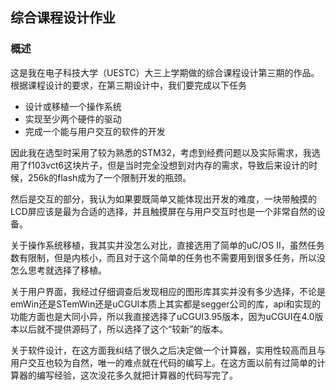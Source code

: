 ## 综合课程设计作业

### 概述

这是我在电子科技大学（UESTC）大三上学期做的综合课程设计第三期的作品。根据课程设计的要求，在第三期设计中，我们要完成以下任务

* 设计或移植一个操作系统
* 实现至少两个硬件的驱动
* 完成一个能与用户交互的软件的开发

因此我在选型时采用了较为熟悉的STM32，考虑到经费问题以及实际需求，我选用了f103vct6这块片子，但是当时完全没想到对内存的需求，导致后来设计的时候，256k的flash成为了一个限制开发的瓶颈。

然后是交互的部分，我认为如果要既简单又能体现出开发的难度，一块带触摸的LCD屏应该是最为合适的选择，并且触摸屏在与用户交互时也是一个非常自然的设备。

关于操作系统移植，我其实并没怎么对比，直接选用了简单的uC/OS II，虽然任务数有限制，但是内核小，而且对于这个简单的任务也不需要用到很多任务，所以没怎么思考就选择了移植。

关于用户界面，我经过仔细调查后发现相应的图形库其实并没有多少选择，不论是emWin还是STemWin还是uCGUI本质上其实都是segger公司的库，api和实现的功能方面也是大同小异，所以我直接选择了uCGUI3.95版本，因为uCGUI在4.0版本以后就不提供源码了，所以选择了这个“较新”的版本。

关于软件设计，在这方面我纠结了很久之后决定做一个计算器，实用性较高而且与用户交互也较为自然，唯一的难点就在代码的编写上。在这方面以前有过简单的计算器的编写经验，这次没花多久就把计算器的代码写完了。